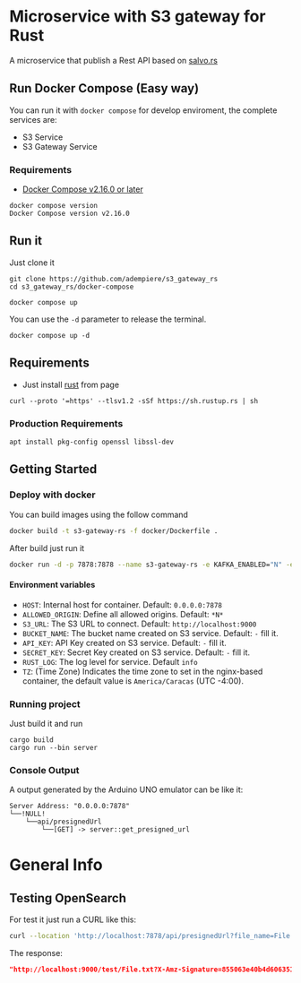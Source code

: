 # Microservice with S3 gateway for Rust
A microservice that publish a Rest API based on [salvo.rs](https://salvo.rs/)

## Run Docker Compose (Easy way)

You can run it with `docker compose` for develop enviroment, the complete services are:

- S3 Service
- S3 Gateway Service

### Requirements

- [Docker Compose v2.16.0 or later](https://docs.docker.com/compose/install/linux/)

```Shell
docker compose version
Docker Compose version v2.16.0
```

## Run it

Just clone it

```Shell
git clone https://github.com/adempiere/s3_gateway_rs
cd s3_gateway_rs/docker-compose
```

```Shell
docker compose up
```

You can use the `-d` parameter to release the terminal.

```Shell
docker compose up -d
```


## Requirements
- Just install [rust](https://www.rust-lang.org/tools/install) from page

```Shell
curl --proto '=https' --tlsv1.2 -sSf https://sh.rustup.rs | sh
```

### Production Requirements

```Shell
apt install pkg-config openssl libssl-dev
```

## Getting Started

### Deploy with docker

You can build images using the follow command

```bash
docker build -t s3-gateway-rs -f docker/Dockerfile .
```

After build just run it

```bash
docker run -d -p 7878:7878 --name s3-gateway-rs -e KAFKA_ENABLED="N" -e KAFKA_QUEUES="menu" -e KAFKA_HOST="0.0.0.0:29092" -e KAFKA_GROUP="default" -e OPENSEARCH_URL="http://localhost:9200" s3-gateway-rs
```

#### Environment variables
- `HOST`: Internal host for container. Default: `0.0.0.0:7878`
- `ALLOWED_ORIGIN`: Define all allowed origins. Default: `*N*`
- `S3_URL`: The S3 URL to connect. Default: `http://localhost:9000`
- `BUCKET_NAME`: The bucket name created on S3 service. Default: `-` fill it.
- `API_KEY`: API Key created on S3 service. Default: `-` fill it.
- `SECRET_KEY`: Secret Key created on S3 service. Default: `-` fill it.
- `RUST_LOG`: The log level for service. Default `info`
- `TZ`: (Time Zone) Indicates the time zone to set in the nginx-based container, the default value is `America/Caracas` (UTC -4:00).

### Running project
Just build it and run

```Shell
cargo build
cargo run --bin server
```

### Console Output
A output generated by the Arduino UNO emulator can be like it:

```Shell
Server Address: "0.0.0.0:7878"
└──!NULL!
    └──api/presignedUrl
        └──[GET] -> server::get_presigned_url
```

# General Info

## Testing OpenSearch

For test it just run a CURL like this:

```bash
curl --location 'http://localhost:7878/api/presignedUrl?file_name=File.txt'
```

The response:

```json
"http://localhost:9000/test/File.txt?X-Amz-Signature=855063e40b4d606351c4698f1b85bf3e4ba9af320ddd31b65619ddfd5dde0766&X-Amz-Credential=QrhtkEZoeiO4NsI3VQ7j%2F20240201%2Fus-east-1%2Fs3%2Faws4_request&X-Amz-Date=20240201T192400Z&X-Amz-SignedHeaders=host&X-Amz-Algorithm=AWS4-HMAC-SHA256&X-Amz-Expires=604800"
```